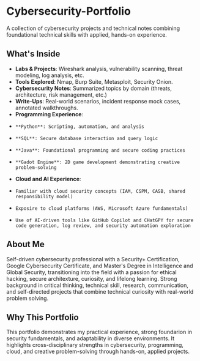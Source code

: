 # Cybersecurity-Portfolio
A collection of cybersecurity projects and technical notes combining foundational technical skills with applied, hands-on experience.

## What's Inside
- **Labs & Projects**: Wireshark analysis, vulnerability scanning, threat modeling, log analysis, etc.
- **Tools Explored**: Nmap, Burp Suite, Metasploit, Security Onion.
- **Cybersecurity Notes**: Summarized topics by domain (threats, architecture, risk management, etc.)
- **Write-Ups**: Real-world scenarios, incident response mock cases, annotated walkthroughs.
- **Programming Experience**:
-     **Python**: Scripting, automation, and analysis
-     **SQL**: Secure database interaction and query logic
-     **Java**: Foundational programming and secure coding practices
-     **Gadot Engine**: 2D game development demonstrating creative problem-solving
- **Cloud and AI Experience**:
-     Familiar with cloud security concepts (IAM, CSPM, CASB, shared responsibility model)
-     Exposire to cloud platforms (AWS, Microsoft Azure fundamentals)
-     Use of AI-driven tools like GitHub Copilot and CHatGPY for secure code generation, log review, and security automation exploration

## About Me
Self-driven cybersecurity professional with a Security+ Certification, Google Cybersecurity Certificate, and Master's Degree in Intelligence and Global Security, transitioning into the field with a passion        for ethical hacking, secure architexture, curiosity, and lifelong learning. Strong background in critical thinking, technical skill, research, communication, and self-directed projects that combine technical      curiosity with real-world problem solving.

## Why This Portfolio
This portfolio demonstrates my practical experience, strong foundarion in security fundamentals, and adaptability in diverse environments. It highlights cross-disciplinary strengths in cybersecurity,              programming, cloud, and creative problem-solving through hands-on, applied projects. 
    
  
